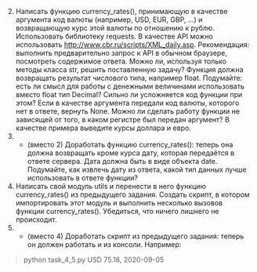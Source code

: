 2.  Написать функцию currency_rates(), принимающую в качестве аргумента код валюты (например, USD, EUR, GBP, ...)
 и возвращающую курс этой валюты по отношению к рублю. Использовать библиотеку requests.
 В качестве API можно использовать http://www.cbr.ru/scripts/XML_daily.asp. Рекомендация: выполнить предварительно запрос
 к API в обычном браузере, посмотреть содержимое ответа. Можно ли, используя только методы класса str, решить поставленную задачу?
 Функция должна возвращать результат числового типа, например float. Подумайте: есть ли смысл для работы с денежными величинами
 использовать вместо float тип Decimal? Сильно ли усложняется код функции при этом? Если в качестве аргумента передали код валюты,
 которого нет в ответе, вернуть None. Можно ли сделать работу функции не зависящей от того, в каком регистре был передан аргумент?
 В качестве примера выведите курсы доллара и евро.
3. * (вместо 2) Доработать функцию currency_rates(): теперь она должна возвращать кроме курса дату,
 которая передаётся в ответе сервера. Дата должна быть в виде объекта date. Подумайте, как извлечь дату
 из ответа, какой тип данных лучше использовать в ответе функции?
4. Написать свой модуль utils и перенести в него функцию currency_rates() из предыдущего задания.
 Создать скрипт, в котором импортировать этот модуль и выполнить несколько вызовов функции currency_rates().
 Убедиться, что ничего лишнего не происходит.
5. * (вместо 4) Доработать скрипт из предыдущего задания: теперь он должен работать и из консоли.
 Например:
 > python task_4_5.py USD
 75.18, 2020-09-05